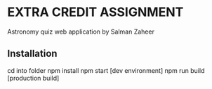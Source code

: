 # EXTRA CREDIT ASSIGNMENT

Astronomy quiz web application by Salman Zaheer

## Installation

cd into folder
npm install
npm start [dev environment]
npm run build [production build]
